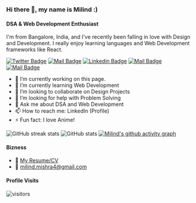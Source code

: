 ### Hi there 👋, my name is Milind :)

#### DSA & Web Development Enthusiast

I'm from Bangalore, India, and I've recently been falling in love with Design and Development. I really enjoy learning languages and Web Development frameworks like React.

[![Twitter Badge](https://img.shields.io/badge/-@dryruncatch-1ca0f1?style=flat&labelColor=1ca0f1&logo=twitter&logoColor=white&link=https://twitter.com/dryruncatch)](https://twitter.com/dryruncatch) [![Mail Badge](https://img.shields.io/badge/-MilindMishra-e74c3c?style=flat&labelColor=e74c3c&logo=youtube&logoColor=white)](https://www.youtube.com/channel/UCMG4BahZvx70a8fsRcczVpA) [![Linkedin Badge](https://img.shields.io/badge/-Milind-0e76a8?style=flat&labelColor=0e76a8&logo=linkedin&logoColor=white)](https://www.linkedin.com/in/milind--mishra/) [![Mail Badge](https://img.shields.io/badge/-@that_beautifuldream-e84393?style=flat&labelColor=e84393&logo=instagram&logoColor=white)](https://instagram.com/islempenywis) [![Mail Badge](https://img.shields.io/badge/-milind.mishra4-c0392b?style=flat&labelColor=c0392b&logo=gmail&logoColor=white)](mailto:milind.mishra4@gmail.com)

- 🔭 I’m currently working on this page.
- 🌱 I’m currently learning Web Development
- 👯 I’m looking to collaborate on Design Projects
- 🤔 I’m looking for help with Problem Solving
- 💬 Ask me about DSA and Web Development
- 📫 How to reach me: LinkedIn (Profile)
- ⚡ Fun fact: I love Anime!

![GitHub streak stats](https://github-readme-streak-stats.herokuapp.com/?user=thatbeautifuldream&count_private=true&theme=tokyonight&hide=contribs,prs)
![GitHub stats](https://github-readme-stats.vercel.app/api?username=thatbeautifuldream&show_icons=true&count_private=true&theme=tokyonight&hide=contribs,prs)
[![Milind's github activity graph](https://activity-graph.herokuapp.com/graph?username=thatbeautifuldream&theme=github)](https://github.com/thatbeautifuldream/github-readme-activity-graph)

#### Bizness

- :paperclip: [My Resume/CV](https://github.com/thatbeautifuldream/thatbeautifuldream)
- :email: milind.mishra4@gmail.com

#### Profile Visits

![visitors](https://visitor-badge.glitch.me/badge?page_id=thatbeautifuldream)

